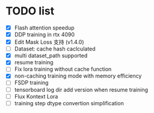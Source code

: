 # TODO list

- [x] Flash attention speedup
- [x] DDP training in rtx 4090
- [x] Edit Mask Loss 支持 (v1.4.0)
- [ ] Dataset: cache hash caclculated
- [x] multi dataset_path supported
- [x] resume training
- [ ] Fix lora training without cache function
- [x] non-caching training mode with memory efficiency
- [ ] FSDP training
- [ ] tensorboard log dir add version when resume training
- [ ] Flux Kontext Lora
- [ ] training step dtype convertion simplification